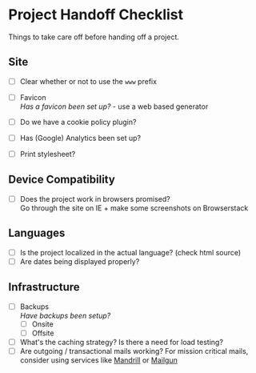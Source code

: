 # Project Handoff Checklist

Things to take care off before handing off a project.

## Site

- [ ] Clear whether or not to use the `www` prefix
- [ ] Favicon   
_Has a favicon been set up?_ - use a web based generator
- [ ] Do we have a cookie policy plugin?
- [ ] Has (Google) Analytics been set up?
- [ ] Print stylesheet?


## Device Compatibility

- [ ] Does the project work in browsers promised?    
Go through the site on IE + make some screenshots on Browserstack


## Languages

- [ ] Is the project localized in the actual language? (check html source)
- [ ] Are dates being displayed properly?

## Infrastructure

- [ ] Backups    
_Have backups been setup?_
  - [ ] Onsite
  - [ ] Offsite
- [ ] What's the caching strategy? Is there a need for load testing?
- [ ] Are outgoing / transactional mails working? For mission critical mails, consider using services like [Mandrill](http://mandrill.com) or [Mailgun](http://www.mailgun.com)
